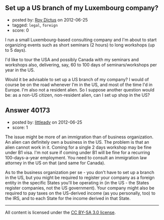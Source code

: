 ## Set up a US branch of my Luxembourg company?

- posted by: [Roy Dictus](https://stackexchange.com/users/-1/8917-roy-dictus) on 2012-06-25
- tagged: `legal`, `foreign`
- score: 0

I run a small Luxembourg-based consulting company and I'm about to start organizing events such as short seminars (2 hours) to long workshops (up to 5 days).

I'd like to tour the USA and possibly Canada with my seminars and workshops also, delivering, say, 60 to 100 days of seminars/workshops per year in the US.

Would it be advisable to set up a US branch of my company? I would of course be on the road whenever I'm in the US, and most of the time I'd in Europe. I'm also not a resident alien. So I suppose another question would be: as a non-US citizen, non-resident alien, can I set up shop in the US?


## Answer 40173

- posted by: [littleadv](https://stackexchange.com/users/-1/13808-littleadv) on 2012-06-25
- score: 1

The issue might be more of an immigration than of business organization. An alien can definitely own a business in the US. The problem is that an alien cannot work in it. Coming for a single 2 days workshop may be fine under B1 visa. I'm not sure if coming under B1 will be fine for a recurring 100-days-a-year employment. You need to consult an immigration law attorney in the US on that (and same for Canada).

As to the business organization per se - you don't have to set up a branch in the US, but you might be required to register your company as a foreign entity in the specific States you'll be operating in (in the US - the States register companies, not the US government). Your company might also be required to pay taxes on the US-derived income (as you personally, too) to the IRS, and to each State for the income derived in that State.



---

All content is licensed under the [CC BY-SA 3.0 license](https://creativecommons.org/licenses/by-sa/3.0/).
